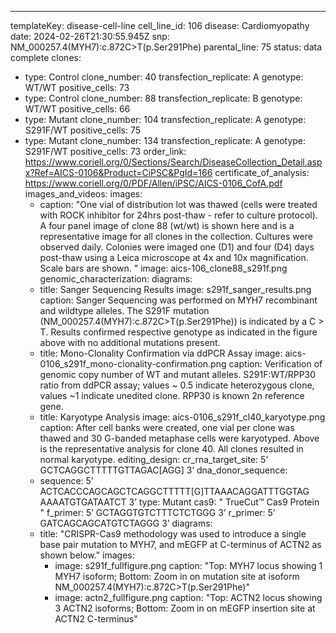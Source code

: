 ---
templateKey: disease-cell-line
cell_line_id: 106
disease: Cardiomyopathy
date: 2024-02-26T21:30:55.945Z
snp: NM_000257.4(MYH7):c.872C>T(p.Ser291Phe)
parental_line: 75
status: data complete
clones:
  - type: Control
    clone_number: 40
    transfection_replicate: A
    genotype: WT/WT
    positive_cells: 73
  - type: Control
    clone_number: 88
    transfection_replicate: B
    genotype: WT/WT
    positive_cells: 66
  - type: Mutant
    clone_number: 104
    transfection_replicate: A
    genotype: S291F/WT
    positive_cells: 75
  - type: Mutant
    clone_number: 134
    transfection_replicate: A
    genotype: S291F/WT
    positive_cells: 73
order_link: https://www.coriell.org/0/Sections/Search/DiseaseCollection_Detail.aspx?Ref=AICS-0106&Product=CiPSC&PgId=166
certificate_of_analysis: https://www.coriell.org/0/PDF/Allen/iPSC/AICS-0106_CofA.pdf
images_and_videos:
  images:
    - caption: "One vial of distribution lot was thawed (cells were treated with ROCK
        inhibitor for 24hrs post-thaw - refer to culture protocol).  A four
        panel image of clone 88 (wt/wt) is shown here and is a representative
        image for all clones in the collection. Cultures were observed daily.
        Colonies were imaged one (D1) and four (D4) days post-thaw using a Leica
        microscope at 4x and 10x magnification. Scale bars are shown. "
      image: aics-106_clone88_s291f.png
genomic_characterization:
  diagrams:
    - title: Sanger Sequencing Results
      image: s291f_sanger_results.png
      caption: Sanger Sequencing was performed on MYH7 recombinant and wildtype
        alleles. The S291F mutation (NM_000257.4(MYH7):c.872C>T(p.Ser291Phe)) is
        indicated by a C > T. Results confirmed respective genotype as indicated
        in the figure above with no additional mutations present. 
    - title: Mono-Clonality Confirmation via ddPCR Assay
      image: aics-0106_s291f_mono-clonality-confirmation.png
      caption: Verification of genomic copy number of WT and mutant alleles.
        S291F:WT/RPP30 ratio from ddPCR assay; values ~ 0.5 indicate
        heterozygous clone, values ~1 indicate unedited clone. RPP30 is known 2n
        reference gene. 
    - title: Karyotype Analysis
      image: aics-0106_s291f_cl40_karyotype.png
      caption: After cell banks were created, one vial per clone was thawed and 30
        G-banded metaphase cells were karyotyped. Above is the representative
        analysis for clone 40. All clones resulted in normal karyotype.
editing_design:
  cr_rna_target_site: 5’ GCTCAGGCTTTTTGTTAGAC[AGG] 3’
  dna_donor_sequence:
    - sequence: 5’ ACTCACCCAGCAGCTCAGGCTTTTT[G]TTAAACAGGATTTGGTAG AAAATGTGATAATCT 3’
      type: Mutant
  cas9: " TrueCut™ Cas9 Protein "
  f_primer: 5’ GCTAGGTGTCTTTCTCTGGG 3’
  r_primer: 5’ GATCAGCAGCATGTCTAGGG 3’
  diagrams:
    - title: "CRISPR-Cas9 methodology was used to introduce a single base pair mutation to MYH7, and mEGFP at C-terminus of ACTN2 as shown below."
      images:
        - image: s291f_fullfigure.png
          caption: "Top: MYH7 locus showing 1 MYH7 isoform; Bottom: Zoom in on mutation site at isoform NM_000257.4(MYH7):c.872C>T(p.Ser291Phe)"
        - image: actn2_fullfigure.png
          caption: "Top: ACTN2 locus showing 3 ACTN2 isoforms; Bottom: Zoom in on mEGFP insertion site at ACTN2 C-terminus"